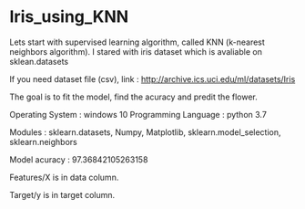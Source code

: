 # Iris_using_KNN

Lets start with supervised learning algorithm, called KNN (k-nearest neighbors algorithm). I stared with iris dataset which is avaliable on sklean.datasets

If you need dataset file (csv), link : http://archive.ics.uci.edu/ml/datasets/Iris

The goal is to fit the model, find the acuracy and predit the flower.

Operating System : windows 10
Programming Language : python 3.7

Modules : sklearn.datasets, Numpy, Matplotlib, sklearn.model_selection, sklearn.neighbors

Model acuracy : 97.36842105263158

Features/X is in data column.

Target/y is in target column.

